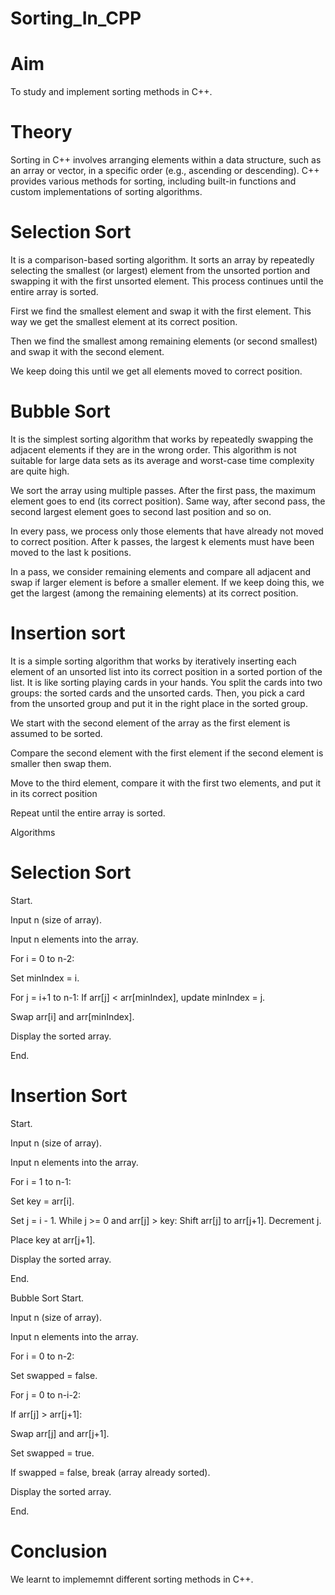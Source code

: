 # Sorting_In_CPP
# Aim
To study and implement sorting methods in C++.

# Theory
Sorting in C++ involves arranging elements within a data structure, such as an array or vector, in a specific order (e.g., ascending or descending). C++ provides various methods for sorting, including built-in functions and custom implementations of sorting algorithms.

# Selection Sort
It is a comparison-based sorting algorithm. It sorts an array by repeatedly selecting the smallest (or largest) element from the unsorted portion and swapping it with the first unsorted element. This process continues until the entire array is sorted.

First we find the smallest element and swap it with the first element. This way we get the smallest element at its correct position.

Then we find the smallest among remaining elements (or second smallest) and swap it with the second element.

We keep doing this until we get all elements moved to correct position.

# Bubble Sort
It is the simplest sorting algorithm that works by repeatedly swapping the adjacent elements if they are in the wrong order. This algorithm is not suitable for large data sets as its average and worst-case time complexity are quite high.

We sort the array using multiple passes. After the first pass, the maximum element goes to end (its correct position). Same way, after second pass, the second largest element goes to second last position and so on.

In every pass, we process only those elements that have already not moved to correct position. After k passes, the largest k elements must have been moved to the last k positions.

In a pass, we consider remaining elements and compare all adjacent and swap if larger element is before a smaller element. If we keep doing this, we get the largest (among the remaining elements) at its correct position.

# Insertion sort
It is a simple sorting algorithm that works by iteratively inserting each element of an unsorted list into its correct position in a sorted portion of the list. It is like sorting playing cards in your hands. You split the cards into two groups: the sorted cards and the unsorted cards. Then, you pick a card from the unsorted group and put it in the right place in the sorted group.

We start with the second element of the array as the first element is assumed to be sorted.

Compare the second element with the first element if the second element is smaller then swap them.

Move to the third element, compare it with the first two elements, and put it in its correct position

Repeat until the entire array is sorted.

Algorithms
# Selection Sort
Start.

Input n (size of array).

Input n elements into the array.

For i = 0 to n-2:

Set minIndex = i.

For j = i+1 to n-1: If arr[j] < arr[minIndex], update minIndex = j.

Swap arr[i] and arr[minIndex].

Display the sorted array.

End.

# Insertion Sort
Start.

Input n (size of array).

Input n elements into the array.

For i = 1 to n-1:

Set key = arr[i].

Set j = i - 1. While j >= 0 and arr[j] > key: Shift arr[j] to arr[j+1]. Decrement j.

Place key at arr[j+1].

Display the sorted array.

End.

Bubble Sort
Start.

Input n (size of array).

Input n elements into the array.

For i = 0 to n-2:

Set swapped = false.

For j = 0 to n-i-2:

If arr[j] > arr[j+1]:

Swap arr[j] and arr[j+1].

Set swapped = true.

If swapped = false, break (array already sorted).

Display the sorted array.

End.

# Conclusion
We learnt to implememnt different sorting methods in C++.
